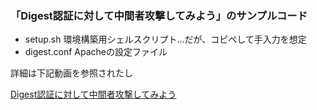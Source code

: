 ### 「Digest認証に対して中間者攻撃してみよう」のサンプルコード 

- setup.sh 環境構築用シェルスクリプト…だが、コピペして手入力を想定
- digest.conf Apacheの設定ファイル

詳細は下記動画を参照されたし

[Digest認証に対して中間者攻撃してみよう](https://www.youtube.com/watch?v=fpdQAEjgxOc)

